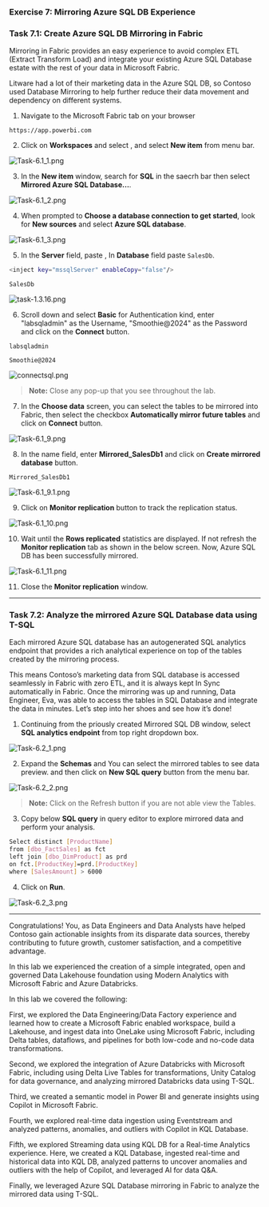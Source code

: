 
### Exercise 7:  Mirroring Azure SQL DB Experience

### Task 7.1: Create Azure SQL DB Mirroring in Fabric

Mirroring in Fabric provides an easy experience to avoid complex ETL (Extract Transform Load) and integrate your existing Azure SQL Database estate with the rest of your data in Microsoft Fabric.

Litware had a lot of their marketing data in the Azure SQL DB, so Contoso used Database Mirroring to help further reduce their data movement and dependency on different systems. 

1. Navigate to the Microsoft Fabric tab on your browser 

```
https://app.powerbi.com
```
2. Click on **Workspaces** and select **<inject key= "WorkspaceName" enableCopy="false"/>**, and select **New item** from menu bar.

![Task-6.1_1.png](media/labMedia/Task-6.1_1.png)

3. In the **New item** window, search for **SQL** in the saecrh bar then select **Mirrored Azure SQL Database...**.

![Task-6.1_2.png](media/labMedia/Task-6.1_2.png)

4. When prompted to **Choose a database connection to get started**, look for **New sources** and select **Azure SQL database**.

![Task-6.1_3.png](media/labMedia/Task-6.1_3.png)

5. In the **Server** field, paste <inject key="mssqlServer" enableCopy="false"/> , In **Database** field paste ```SalesDb```.

```BASH
<inject key="mssqlServer" enableCopy="false"/>
```
```
SalesDb
```

![task-1.3.16.png](media/labMedia/task-6.2.6.png)

6.  Scroll down and select **Basic** for Authentication kind, enter "labsqladmin" as the Username, "Smoothie@2024" as the Password and click on the **Connect** button.

```
labsqladmin
```
```
Smoothie@2024
```

![connectsql.png](media/labMedia/connectsql.png)

>**Note:** Close any pop-up that you see throughout the lab.

7. In the **Choose data** screen, you can select the tables to be mirrored into Fabric, then select the checkbox **Automatically mirror future tables** and click on **Connect** button.

![Task-6.1_9.png](media/labMedia/Task-6.1_9.png)

8. In the name field, enter **Mirrored_SalesDb1** and click on **Create mirrored database** button.

```
Mirrored_SalesDb1
```

![Task-6.1_9.1.png](media/labMedia/Task-6.1_9.1.png)

9. Click on **Monitor replication** button to track the replication status.

![Task-6.1_10.png](media/labMedia/Task-6.1_10.png)

10. Wait until the **Rows replicated** statistics are displayed. If not refresh the **Monitor replication** tab as shown in the below screen. Now, Azure SQL DB has been successfully mirrored.

![Task-6.1_11.png](media/labMedia/Task-6.1_11.png)

11. Close the **Monitor replication** window.

---

### Task 7.2: Analyze the mirrored Azure SQL Database data using T-SQL

Each mirrored Azure SQL database has an autogenerated SQL analytics endpoint that provides a rich analytical experience on top of the tables created by the mirroring process.

This means Contoso’s marketing data from SQL database is accessed seamlessly in Fabric with zero ETL, and it is always kept In Sync automatically in Fabric. Once the mirroring was up and running, Data Engineer, Eva, was able to access the tables in SQL Database and integrate the data in minutes. Let’s step into her shoes and see how it’s done!

1. Continuing from the priously created Mirrored SQL DB window, select **SQL analytics endpoint** from top right dropdown box.

![Task-6.2_1.png](media/labMedia/Task-6.2_1.png)

2. Expand the **Schemas** and You can select the mirrored tables to see data preview. and then click on **New SQL query** button from the menu bar.

![Task-6.2_2.png](media/labMedia/Task-6.2_2.png)

>**Note:** Click on the Refresh button if you are not able view the Tables.
3. Copy below **SQL query** in query editor to explore mirrored data and perform your analysis. 

```BASH
Select distinct [ProductName] 
from [dbo_FactSales] as fct
left join [dbo_DimProduct] as prd
on fct.[ProductKey]=prd.[ProductKey]
where [SalesAmount] > 6000
```

4. Click on **Run**. 

![Task-6.2_3.png](media/labMedia/sqlquery.png)

---


Congratulations! You, as Data Engineers and Data Analysts have helped Contoso gain actionable insights from its disparate data sources, thereby contributing to future growth, customer satisfaction, and a competitive advantage.

In this lab we experienced the creation of a simple integrated, open and governed Data Lakehouse foundation using Modern Analytics with Microsoft Fabric and Azure Databricks.

In this lab we covered the following:

First, we explored the Data Engineering/Data Factory experience and learned how to create a Microsoft Fabric enabled workspace, build a Lakehouse, and ingest data into OneLake using Microsoft Fabric, including Delta tables, dataflows, and pipelines for both low-code and no-code data transformations.

Second, we explored the integration of Azure Databricks with Microsoft Fabric, including using Delta Live Tables for transformations, Unity Catalog for data governance, and analyzing mirrored Databricks data using T-SQL.

Third, we created a semantic model in Power BI and generate insights using Copilot in Microsoft Fabric.

Fourth, we explored real-time data ingestion using Eventstream and analyzed patterns, anomalies, and outliers with Copilot in KQL Database.

Fifth, we explored Streaming data using KQL DB for a Real-time Analytics experience. Here, we created a KQL Database, ingested real-time and historical data into KQL DB, analyzed patterns to uncover anomalies and outliers with the help of Copilot, and leveraged AI for data Q&A.

Finally, we leveraged Azure SQL Database mirroring in Fabric to analyze the mirrored data using T-SQL.
